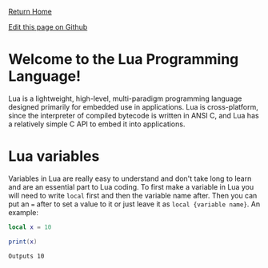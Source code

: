 [Return Home](https://mangoisbest.github.io/code-helper/)

[Edit this page on Github](https://github.com/mangoisbest/code-helper/edit/main/src/pages/Lua/Lua.md)

# Welcome to the Lua Programming Language!

Lua is a lightweight, high-level, multi-paradigm programming language designed primarily for embedded use in applications. Lua is cross-platform, since the interpreter of compiled bytecode is written in ANSI C, and Lua has a relatively simple C API to embed it into applications. 


# Lua variables

Variables in Lua are really easy to understand and don't take long to learn and are an essential part to Lua coding. To first make a variable in Lua you will need to write ```local``` first and then the variable name after.
Then you can put an ```=``` after to set a value to it or just leave it as ```local {variable name}```. An example:
```lua
local x = 10

print(x)
```
`Outputs 10`

